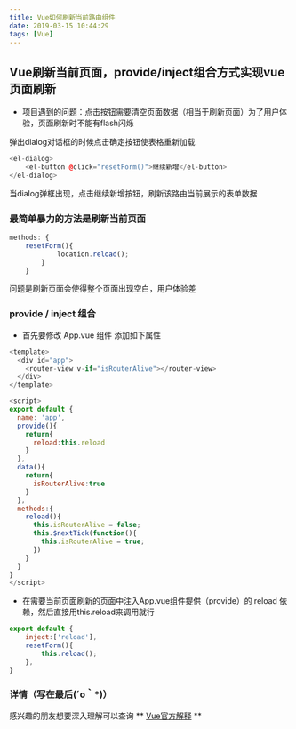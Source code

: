 ```yaml
---
title: Vue如何刷新当前路由组件
date: 2019-03-15 10:44:29
tags: [Vue]
---
```


## Vue刷新当前页面，provide/inject组合方式实现vue页面刷新

* 项目遇到的问题：点击按钮需要清空页面数据（相当于刷新页面）为了用户体验，页面刷新时不能有flash闪烁

<!-- more -->

弹出dialog对话框的时候点击确定按钮使表格重新加载

```c++
<el-dialog>
    <el-button @click="resetForm()">继续新增</el-button>
</el-dialog>
```

当dialog弹框出现，点击继续新增按钮，刷新该路由当前展示的表单数据

### 最简单暴力的方法是刷新当前页面

```Typescript
methods: {
    resetForm(){
            location.reload();
        }
    }
```

问题是刷新页面会使得整个页面出现空白，用户体验差

### provide / inject 组合

* 首先要修改 App.vue 组件 添加如下属性

```javascript
<template>
  <div id="app">
    <router-view v-if="isRouterAlive"></router-view>
  </div>
</template>

<script>
export default {
  name: 'app',
  provide(){
    return{
      reload:this.reload
    }
  },
  data(){
    return{
      isRouterAlive:true
    }
  },
  methods:{
    reload(){
      this.isRouterAlive = false;
      this.$nextTick(function(){
        this.isRouterAlive = true;
      })
    }
  }
}
</script>
```

* 在需要当前页面刷新的页面中注入App.vue组件提供（provide）的 reload 依赖，然后直接用this.reload来调用就行

```javascript
export default {
    inject:['reload'],
    resetForm(){
        this.reload();
    },
}
```

### 详情（写在最后(´ο｀*)）

感兴趣的朋友想要深入理解可以查询 ** [Vue官方解释](https://cn.vuejs.org/v2/api/#provide-inject) **




